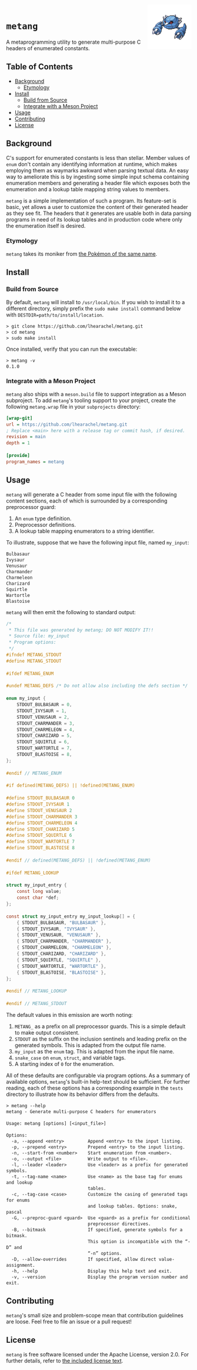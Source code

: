 <img src="img/metang.png" align="right" width="120" alt="In-game sprite of Metang from Pokémon Black and White"/>

# `metang`

A metaprogramming utility to generate multi-purpose C headers of enumerated
constants.

## Table of Contents

<!--toc:start-->
- [Background](#background)
  - [Etymology](#etymology)
- [Install](#install)
  - [Build from Source](#build-from-source)
  - [Integrate with a Meson Project](#integrate-with-a-meson-project)
- [Usage](#usage)
- [Contributing](#contributing)
- [License](#license)
<!--toc:end-->

## Background

C's support for enumerated constants is less than stellar. Member values of
`enum` don't contain any identifying information at runtime, which makes
employing them as waymarks awkward when parsing textual data. An easy way to
ameliorate this is by ingesting some simple input schema containing enumeration
members and generating a header file which exposes both the enumeration and a
lookup table mapping string values to members.

`metang` is a simple implementation of such a program. Its feature-set is basic,
yet allows a user to customize the content of their generated header as they see
fit. The headers that it generates are usable both in data parsing programs in
need of its lookup tables and in production code where only the enumeration
itself is desired.

### Etymology

`metang` takes its moniker from [the Pokémon of the same name][metang-pokedex].

## Install

### Build from Source

By default, `metang` will install to `/usr/local/bin`. If you wish to install it
to a different directory, simply prefix the `sudo make install` command below
with `DESTDIR=path/to/install/location`.

```shell
> git clone https://github.com/lhearachel/metang.git
> cd metang
> sudo make install
```

Once installed, verify that you can run the executable:

```shell
> metang -v
0.1.0
```

### Integrate with a Meson Project

`metang` also ships with a `meson.build` file to support integration as a Meson
subproject. To add `metang`'s tooling support to your project, create the
following `metang.wrap` file in your `subprojects` directory:

```ini
[wrap-git]
url = https://github.com/lhearachel/metang.git
; Replace <main> here with a release tag or commit hash, if desired.
revision = main
depth = 1

[provide]
program_names = metang
```

## Usage

`metang` will generate a C header from some input file with the following
content sections, each of which is surrounded by a corresponding preprocessor
guard:

1. An `enum` type definition.
2. Preprocessor definitions.
3. A lookup table mapping enumerators to a string identifier.

To illustrate, suppose that we have the following input file, named `my_input`:

```text
Bulbasaur
Ivysaur
Venusaur
Charmander
Charmeleon
Charizard
Squirtle
Wartortle
Blastoise
```

`metang` will then emit the following to standard output:

```c
/*
 * This file was generated by metang; DO NOT MODIFY IT!!
 * Source file: my_input
 * Program options:
 */
#ifndef METANG_STDOUT
#define METANG_STDOUT

#ifdef METANG_ENUM

#undef METANG_DEFS /* Do not allow also including the defs section */

enum my_input {
    STDOUT_BULBASAUR = 0,
    STDOUT_IVYSAUR = 1,
    STDOUT_VENUSAUR = 2,
    STDOUT_CHARMANDER = 3,
    STDOUT_CHARMELEON = 4,
    STDOUT_CHARIZARD = 5,
    STDOUT_SQUIRTLE = 6,
    STDOUT_WARTORTLE = 7,
    STDOUT_BLASTOISE = 8,
};

#endif // METANG_ENUM

#if defined(METANG_DEFS) || !defined(METANG_ENUM)

#define STDOUT_BULBASAUR 0
#define STDOUT_IVYSAUR 1
#define STDOUT_VENUSAUR 2
#define STDOUT_CHARMANDER 3
#define STDOUT_CHARMELEON 4
#define STDOUT_CHARIZARD 5
#define STDOUT_SQUIRTLE 6
#define STDOUT_WARTORTLE 7
#define STDOUT_BLASTOISE 8

#endif // defined(METANG_DEFS) || !defined(METANG_ENUM)

#ifdef METANG_LOOKUP

struct my_input_entry {
    const long value;
    const char *def;
};

const struct my_input_entry my_input_lookup[] = {
    { STDOUT_BULBASAUR, "BULBASAUR" },
    { STDOUT_IVYSAUR, "IVYSAUR" },
    { STDOUT_VENUSAUR, "VENUSAUR" },
    { STDOUT_CHARMANDER, "CHARMANDER" },
    { STDOUT_CHARMELEON, "CHARMELEON" },
    { STDOUT_CHARIZARD, "CHARIZARD" },
    { STDOUT_SQUIRTLE, "SQUIRTLE" },
    { STDOUT_WARTORTLE, "WARTORTLE" },
    { STDOUT_BLASTOISE, "BLASTOISE" },
};

#endif // METANG_LOOKUP

#endif // METANG_STDOUT
```

The default values in this emission are worth noting:

1. `METANG_` as a prefix on all preprocessor guards. This is a simple default to
   make output consistent.
2. `STDOUT` as the suffix on the inclusion sentinels and leading prefix on the
   generated symbols. This is adapted from the output file name.
3. `my_input` as the `enum` tag. This is adapted from the input file name.
4. `snake_case` on `enum`, `struct`, and variable tags.
5. A starting index of `0` for the enumeration.

All of these defaults are configurable via program options. As a summary of
available options, `metang`'s built-in help-text should be sufficient. For
further reading, each of these options has a corresponding example in the
`tests` directory to illustrate how its behavior differs from the defaults.

```shell
> metang --help
metang - Generate multi-purpose C headers for enumerators

Usage: metang [options] [<input_file>]

Options:
  -a, --append <entry>         Append <entry> to the input listing.
  -p, --prepend <entry>        Prepend <entry> to the input listing.
  -n, --start-from <number>    Start enumeration from <number>.
  -o, --output <file>          Write output to <file>.
  -l, --leader <leader>        Use <leader> as a prefix for generated symbols.
  -t, --tag-name <name>        Use <name> as the base tag for enums and lookup
                               tables.
  -c, --tag-case <case>        Customize the casing of generated tags for enums
                               and lookup tables. Options: snake, pascal
  -G, --preproc-guard <guard>  Use <guard> as a prefix for conditional
                               preprocessor directives.
  -B, --bitmask                If specified, generate symbols for a bitmask.
                               This option is incompatible with the “-D” and
                               “-n” options.
  -D, --allow-overrides        If specified, allow direct value-assignment.
  -h, --help                   Display this help text and exit.
  -v, --version                Display the program version number and exit.
```

## Contributing

`metang`'s small size and problem-scope mean that contribution guidelines are
loose. Feel free to file an issue or a pull request!

## License

`metang` is free software licensed under the Apache License, version 2.0. For
further details, refer to [the included license text](./LICENSE).

[metang-pokedex]: https://www.pokemon.com/us/pokedex/metang
